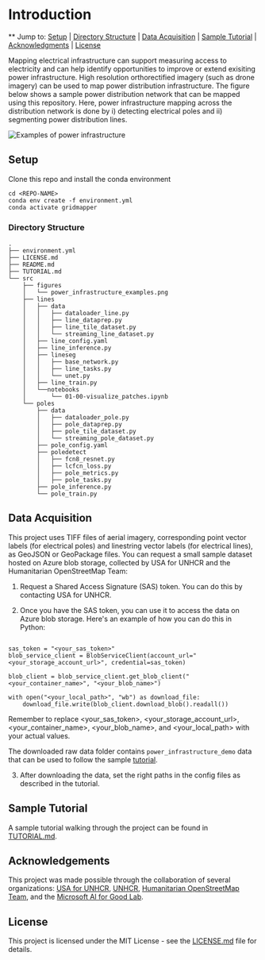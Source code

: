 # Introduction
** Jump to: [Setup](#setup) | [Directory Structure](#directory-structure) | [Data Acquisition](#data-acquisition) | [Sample Tutorial](#sample-tutorial) | [Acknowledgments](#acknowledgements) | [License](#license) 

Mapping electrical infrastructure can support measuring access to electricity and can help identify opportunities to improve or extend exisiting power infrastructure.
High resolution orthorectified imagery (such as drone imagery) can be used to map power distribution infrastructure. The figure below shows a sample power distribution network
that can be mapped using this repository. Here, power infrastructure mapping across the distribution network is done by i) detecting electrical poles and ii) segmenting power distribution lines.

![Examples of power infrastructure](src/figures/power_infrastructure_examples.png)

## Setup

Clone this repo and install the conda environment
```
cd <REPO-NAME>
conda env create -f environment.yml
conda activate gridmapper
```

### Directory Structure
```
.
├── environment.yml
├── LICENSE.md
├── README.md
├── TUTORIAL.md
└── src
    ├── figures
    │   └── power_infrastructure_examples.png
    ├── lines
    │   ├── data
    │   │   ├── dataloader_line.py
    │   │   ├── line_dataprep.py
    │   │   ├── line_tile_dataset.py
    │   │   └── streaming_line_dataset.py
    │   ├── line_config.yaml
    │   ├── line_inference.py
    │   ├── lineseg
    │   │   ├── base_network.py
    │   │   ├── line_tasks.py
    │   │   └── unet.py
    │   ├── line_train.py  
    │   └──notebooks
    │       └── 01-00-visualize_patches.ipynb
    └── poles
        ├── data
        │   ├── dataloader_pole.py
        │   ├── pole_dataprep.py
        │   ├── pole_tile_dataset.py
        │   └── streaming_pole_dataset.py
        ├── pole_config.yaml
        ├── poledetect
        │   ├── fcn8_resnet.py
        │   ├── lcfcn_loss.py
        │   ├── pole_metrics.py
        │   ├── pole_tasks.py
        ├── pole_inference.py
        └── pole_train.py
```

## Data Acquisition
This project uses TIFF files of aerial imagery, corresponding point vector labels (for electrical poles) and linestring vector
labels (for electrical lines), as GeoJSON or GeoPackage files. You can request a small sample dataset hosted on Azure blob storage,
collected by USA for UNHCR and the Humanitarian OpenStreetMap Team:

1. Request a Shared Access Signature (SAS) token. You can do this by contacting USA for UNHCR.

2. Once you have the SAS token, you can use it to access the data on Azure blob storage. Here's an example of how you can do this in Python:

``` from azure.storage.blob import BlobServiceClient

sas_token = "<your_sas_token>"
blob_service_client = BlobServiceClient(account_url="<your_storage_account_url>", credential=sas_token)

blob_client = blob_service_client.get_blob_client("<your_container_name>", "<your_blob_name>")

with open("<your_local_path>", "wb") as download_file:
    download_file.write(blob_client.download_blob().readall())
```

Remember to replace <your_sas_token>, <your_storage_account_url>, <your_container_name>, <your_blob_name>, and <your_local_path> with your actual values.

The downloaded raw data folder contains `power_infrastructure_demo` data that can be used to follow the sample [tutorial](TUTORIAL.md).

3. After downloading the data, set the right paths in the config files as described in the tutorial.

## Sample Tutorial
A sample tutorial walking through the project can be found in [TUTORIAL.md](TUTORIAL.md).

## Acknowledgements
This project was made possible through the collaboration of several organizations: 
[USA for UNHCR](https://www.unrefugees.org/), [UNHCR](https://www.unhcr.org/), [Humanitarian OpenStreetMap Team](https://www.hotosm.org/), and the [Microsoft AI for Good Lab](https://www.microsoft.com/en-us/research/group/ai-for-good-research-lab/).

## License
This project is licensed under the MIT License - see the [LICENSE.md](LICENSE.md) file for details.